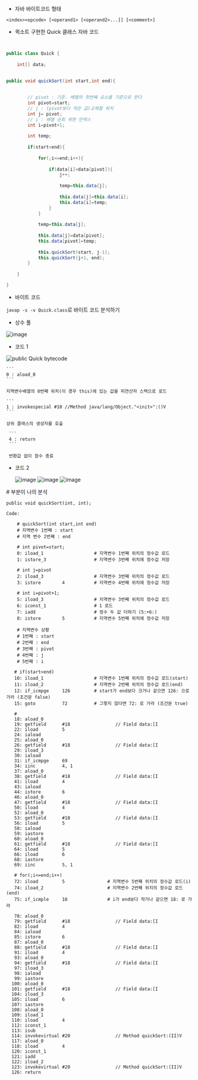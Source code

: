 - 자바 바이트코드 형태

```
<index><opcode> [<operand1> [<operand2>...]] [<comment>]
```

- 퀵소트 구현한 Quick 클래스 자바 코드

```java


public class Quick {
	
	int[] data;

	
public void quickSort(int start,int end){
		
		
		// pivot : 기준. 배열의 첫번째 요소를 기준으로 한다
		int pivot=start;
		// j : (pivot보다 작은 값)교체할 위치
		int j= pivot;
		// i : 배열 순회 위한 인덱스
		int i=pivot+1;
		
		int temp;
		
		if(start<end){
			
			for(;i<=end;i++){
				
				if(data[i]<data[pivot]){
					j++;
					
					temp=this.data[j];
					
					this.data[j]=this.data[i];
					this.data[i]=temp;
				}
			}
			
			temp=this.data[j];
			
			this.data[j]=data[pivot];
			this.data[pivot]=temp;
			
			this.quickSort(start, j-1);
			this.quickSort(j+1, end);
		}
		
	}

}
```

- 바이트 코드

```javap -s -v Quick.class```로 바이트 코드 분석하기

  - 상수 풀
  
  ![image](https://user-images.githubusercontent.com/33515697/49103870-dcb00a80-f2bf-11e8-9afa-596935863c2f.png)
  
  
  

  - 코드 1
  
  ![public Quick bytecode](https://user-images.githubusercontent.com/33515697/49101279-2812ea80-f2b9-11e8-9b3e-b5de3f07960b.png)
  
    ```
    0 : aload_0
    ```
    
    지역변수배열의 0번째 위치(이 경우 this)에 있는 값을 피연산자 스택으로 로드
  
    ```
    1 : invokespecial #10 //Method java/lang/Object."<init>":()V
    ```
    
    상위 클래스의 생성자를 호출
   
     ```
     4 : return 
     ```
   
     반환값 없이 함수 종료
   
  - 코드 2
    
    ![image](https://user-images.githubusercontent.com/33515697/49102426-2d256900-f2bc-11e8-838d-4c63022eefb5.png)
    ![image](https://user-images.githubusercontent.com/33515697/49102504-56de9000-f2bc-11e8-96dd-25dca3c086e3.png)
    ![image](https://user-images.githubusercontent.com/33515697/49102541-6e1d7d80-f2bc-11e8-80f9-f91b6130f34e.png)
    
   
   \# 부분이 나의 분석
   ```
   public void quickSort(int, int);

   Code:
       
       # quickSort(int start,int end)
       # 지역변수 1번째 : start
       # 지역 변수 2번째 : end
       
       # int pivot=start;
       0: iload_1                   # 지역변수 1번째 위치의 정수값 로드      
       1: istore_3                  # 지역변수 3번째 위치에 정수값 저장
       
       # int j=pivot
       2: iload_3                   # 지역변수 3번째 위치의 정수값 로드
       3: istore        4           # 지역변수 4번째 위치에 정수값 저장
       
       # int i=pivot+1;
       5: iload_3                   # 지역변수 3번째 위치의 정수값 로드
       6: iconst_1                  # 1 로드
       7: iadd                      # 정수 두 값 더하기 (5:+6:)
       8: istore        5           # 지역변수 5번째 위치에 정수값 저장
       
       # 지역변수 상황
       # 1번째 : start
       # 2번째 : end
       # 3번째 : pivot
       # 4번째 : j
       # 5번째 : i
       
      # if(start<end)
      10: iload_1                   # 지역변수 1번째 위치의 정수값 로드(start)
      11: iload_2                   # 지역변수 2번째 위치의 정수값 로드(end)
      12: if_icmpge     126         # start가 end보다 크거나 같으면 126: 으로 가라 (조건문 false)
      15: goto          72          # 그렇지 않다면 72: 로 가라 (조건문 true)
      
      #
      18: aload_0                     
      19: getfield      #18                 // Field data:[I
      22: iload         5
      24: iaload
      25: aload_0
      26: getfield      #18                 // Field data:[I
      29: iload_3
      30: iaload
      31: if_icmpge     69
      34: iinc          4, 1
      37: aload_0
      38: getfield      #18                 // Field data:[I
      41: iload         4
      43: iaload
      44: istore        6
      46: aload_0
      47: getfield      #18                 // Field data:[I
      50: iload         4
      52: aload_0
      53: getfield      #18                 // Field data:[I
      56: iload         5
      58: iaload
      59: iastore
      60: aload_0
      61: getfield      #18                 // Field data:[I
      64: iload         5
      66: iload         6
      68: iastore
      69: iinc          5, 1
      
      # for(;i<=end;i++)
      72: iload         5                # 지역변수 5번째 위치의 정수값 로드(i)  
      74: iload_2                        # 지역변수 2번째 위치의 정수값 로드(end)
      75: if_icmple     18               # i가 end보다 작거나 같으면 18: 로 가라
      
      78: aload_0
      79: getfield      #18                 // Field data:[I
      82: iload         4
      84: iaload
      85: istore        6
      87: aload_0
      88: getfield      #18                 // Field data:[I
      91: iload         4
      93: aload_0
      94: getfield      #18                 // Field data:[I
      97: iload_3
      98: iaload
      99: iastore
     100: aload_0
     101: getfield      #18                 // Field data:[I
     104: iload_3
     105: iload         6
     107: iastore
     108: aload_0
     109: iload_1
     110: iload         4
     112: iconst_1
     113: isub
     114: invokevirtual #20                 // Method quickSort:(II)V
     117: aload_0
     118: iload         4
     120: iconst_1
     121: iadd
     122: iload_2
     123: invokevirtual #20                 // Method quickSort:(II)V
     126: return
   ```
   
 
   
   

